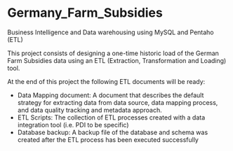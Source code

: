 # Germany_Farm_Subsidies
Business Intelligence and Data warehousing using MySQL and Pentaho (ETL)

This project consists of designing a one-time historic load of the German Farm Subsidies data using 
an ETL (Extraction, Transformation and Loading) tool.

At the end of this project the following ETL documents will be ready:
- Data Mapping document: A document that describes the default strategy for extracting data from 
data source, data mapping process, and data quality tracking and metadata approach. 
- ETL Scripts: The collection of ETL processes created with a data integration tool (i.e. PDI to be 
specific)
- Database backup: A backup file of the database and schema was created after the ETL process has 
been executed successfully
